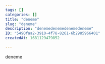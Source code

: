 ```yaml
---
tags: []
categories: []
title: "deneme"
slug: "deneme"
description: "denemedenemedenemedeneme"
ID: "5490faa2-3910-4f78-8261-6b2985966401"
createdAt: 1681129479852

---
```

deneme